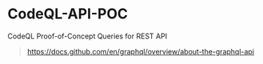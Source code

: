 # CodeQL-API-POC
CodeQL Proof-of-Concept Queries for REST API

> https://docs.github.com/en/graphql/overview/about-the-graphql-api
